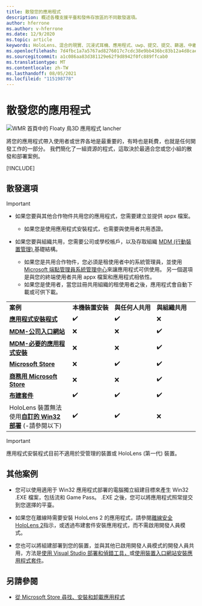 ```yaml
---
title: 散發您的應用程式
description: 概述各種支援平臺和發佈存放區的不同散發選項。
author: hferrone
ms.author: v-hferrone
ms.date: 12/9/2020
ms.topic: article
keywords: HoloLens、混合的現實、沉浸式耳機、應用程式、uwp、提交、提交、篩選、中繼資料、系統需求、關鍵字、wack、認證、套件、appx、商品化
ms.openlocfilehash: 7d4fbc1a7a5767ad8276017c7cdc38e9bb436bc83b12a4d8caeb9a8d84f1caca
ms.sourcegitcommit: a1c086aa83d381129e62f9d8942f0fc889ffcab0
ms.translationtype: MT
ms.contentlocale: zh-TW
ms.lasthandoff: 08/05/2021
ms.locfileid: "115198778"
---
```

# <a name="distributing-your-apps"></a>散發您的應用程式

![WMR 首頁中的 Floaty 鳥3D 應用程式 lancher](images/distribute-hero-image.png)

將您的應用程式帶入使用者或世界各地是最重要的，有時也是耗費，也就是任何開發工作的一部分。 我們簡化了一組資源的程式，這取決於最適合您或您小組的散發和部署案例。

[!INCLUDE[](includes/before-submission.md)]

## <a name="distribution-options"></a>散發選項

> [!IMPORTANT]
> * 如果您要與其他合作物件共用您的應用程式，您需要建立並提供 appx 檔案。 
>     * 如果您是使用應用程式安裝程式，也需要與使用者共用憑證。
> 
> * 如果您要與組織共用，您需要公司或學校帳戶，以及存取組織 [MDM (行動裝置管理) ](/hololens/hololens-enroll-mdm) 基礎結構。  
>    * 如果您是共用合作物件，您必須是租使用者中的系統管理員，並使用[Microsoft 端點管理員系統管理中心](/mem/intune/apps/apps-deploy)來讓應用程式可供使用。 另一個選項是與您的終端使用者共用 appx 檔案和應用程式相依性。
>    * 如果您是使用者，當您註冊共用組織的租使用者之後，應用程式會自動下載或可供下載。 

<table>
<colgroup>
    <col width="33%" />
    <col width="22%" />
    <col width="22%" />
    <col width="22%" />
</colgroup>
<tr>
    <td><strong>案例</strong></td>
    <td><strong>本機裝置安裝</strong></td>
    <td><strong>與任何人共用</strong></td>
    <td><strong>與組織共用</strong></td>
</tr>
<tr>
    <td><a href="https://docs.microsoft.com/hololens/app-deploy-app-installer"><strong>應用程式安裝程式</strong></td>
    <td>✔️</td>
    <td>✔️</td>
    <td>❌</td>
</tr>
<tr>
    <td><a href="/hololens/app-deploy-app-installer"><strong>MDM-公司入口網站</strong></a></td>
    <td>❌</td>
    <td>❌</td>
    <td>✔️</td>
</tr>
<tr>
    <td><a href="/hololens/app-deploy-intune"><strong>MDM-必要的應用程式安裝</strong></a></td>
    <td>❌</td>
    <td>❌</td>
    <td>✔️</td>
</tr>
<tr>
    <td><a href="submitting-an-app-to-the-microsoft-store.md"><strong>Microsoft Store</strong></a></td>
    <td>❌</td>
    <td>✔️</td>
    <td>✔️</td>
</tr>
<tr>
    <td><a href="/hololens/app-deploy-store-business"><strong>商務用 Microsoft Store</strong></a></td>
    <td>❌</td>
    <td>❌</td>
    <td>✔️</td>
</tr>
<tr>
    <td><a href="/hololens/app-deploy-provisioning-package"><strong>布建套件</strong></a></td>
    <td>✔️</td>
    <td>✔️</td>
    <td>✔️</td>
</tr>
<tr>
    <td>HoloLens 裝置無法使用<a href="#other-scenarios"><strong>自訂的 Win32 部署</strong></a> (-請參閱以下) </td>
    <td>✔️</td>
    <td>✔️</td>
    <td>❌</td>
</tr>
</table>

> [!IMPORTANT]
> 應用程式安裝程式目前不適用於受管理的裝置或 HoloLens (第一代) 裝置。

## <a name="other-scenarios"></a>其他案例

* 您可以使用適用于 Win32 應用程式部署的電腦獨立組建目標來產生 Win32 .EXE 檔案，包括流和 Game Pass。 .EXE 之後，您可以將應用程式照常提交到您選擇的平臺。 

* 如果您在離線時需要安裝 HoloLens 2 的應用程式，請參閱[離線安全 HoloLens 2](/hololens/hololens-common-scenarios-offline-secure)指示，或透過布建套件安裝應用程式，而不需啟用開發人員模式。

* 您也可以將組建部署到您的裝置，並與其他已啟用開發人員模式的開發人員共用，方法是[使用 Visual Studio 部署和偵錯工具，](../develop/platform-capabilities-and-apis/using-visual-studio.md)或[使用裝置入口網站安裝應用程式套件](../develop/platform-capabilities-and-apis/using-the-windows-device-portal.md#sideloading-applications)。

## <a name="see-also"></a>另請參閱
* [從 Microsoft Store 尋找、安裝和卸載應用程式](/hololens/holographic-store-apps)